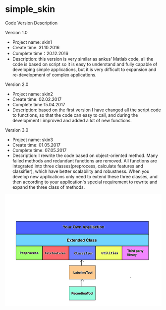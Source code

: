 # simple_skin
Code Version Description

Version 1.0
 - Project name: skin1
 - Create time: 31.10.2016
 - Complete time：20.12.2016
 - Description: this version is very similar as ankus’ Matlab code, all the code is based on script so it is easy to understand and fully capable of developing simple applications, but it is very difficult to expansion and re-development of complex applications.

Version 2.0 
 - Project name: skin2
 - Create time: 02.02.2017
 - Complete time:15.04.2017
 - Description: based on the first version I have changed all the script code to functions, so that the code can easy to call, and during the development I improved and added a lot of new functions.

Version 3.0
 - Project name: skin3
 - Create time: 01.05.2017
 - Complete time: 07.05.2017
 - Description: I rewrite the code based on object-oriented method. Many failed methods and redundant functions are removed. All functions are integrated into three classes(preprocess, calculate features and classifier), which have better scalability and robustness. When you develop new applications only need to extend these three classes, and then according to your application's special requirement to rewrite and expand the three class of methods.
 
![image](https://github.com/huangzhixin/simple_skin/blob/master/version.png)
